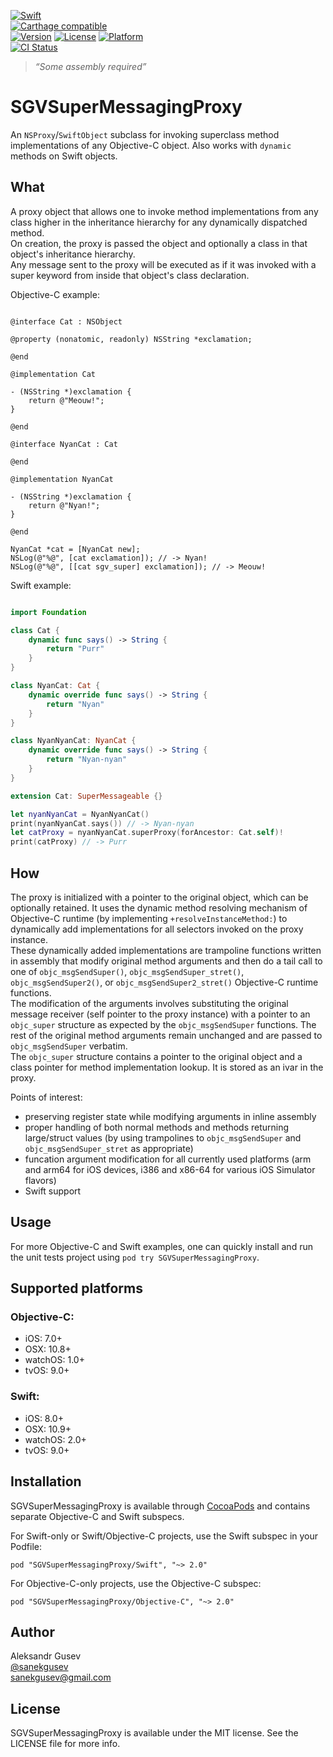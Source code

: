 [![Swift](https://img.shields.io/badge/swift-2.2-orange.svg?style=flat)](https://developer.apple.com/swift/)  
[![Carthage compatible](https://img.shields.io/badge/Carthage-compatible-4BC51D.svg?style=flat)](https://github.com/Carthage/Carthage)  
[![Version](https://img.shields.io/cocoapods/v/Anthology.svg?style=flat)](http://cocoapods.org/pods/SGVSuperMessagingProxy)
[![License](https://img.shields.io/cocoapods/l/Anthology.svg?style=flat)](http://cocoapods.org/pods/SGVSuperMessagingProxy)
[![Platform](https://img.shields.io/cocoapods/p/Anthology.svg?style=flat)](http://cocoapods.org/pods/SGVSuperMessagingProxy)  
[![CI Status](http://img.shields.io/travis/sanekgusev/SGVSuperMessagingProx.svg?style=flat)](https://travis-ci.org/sanekgusev/SGVSuperMessagingProxy)

> *“Some assembly required”*

# SGVSuperMessagingProxy

An `NSProxy`/`SwiftObject` subclass for invoking superclass method implementations of any Objective-C object. Also works with `dynamic` methods on Swift objects.

## What

A proxy object that allows one to invoke method implementations from any class higher in the inheritance hierarchy for any dynamically dispatched method.  
On creation, the proxy is passed the object and optionally a class in that object's inheritance hierarchy.  
Any message sent to the proxy will be executed as if it was invoked with a super keyword from inside that object's class declaration.

Objective-C example:

```objc
  
@interface Cat : NSObject

@property (nonatomic, readonly) NSString *exclamation;

@end

@implementation Cat

- (NSString *)exclamation {
    return @"Meouw!";
}

@end

@interface NyanCat : Cat

@end

@implementation NyanCat

- (NSString *)exclamation {
    return @"Nyan!";
}

@end

NyanCat *cat = [NyanCat new];
NSLog(@"%@", [cat exclamation]); // -> Nyan!
NSLog(@"%@", [[cat sgv_super] exclamation]); // -> Meouw!

```

Swift example:

```swift

import Foundation

class Cat {
    dynamic func says() -> String {
        return "Purr"
    }
}

class NyanCat: Cat {
    dynamic override func says() -> String {
        return "Nyan"
    }
}

class NyanNyanCat: NyanCat {
    dynamic override func says() -> String {
        return "Nyan-nyan"
    }
}

extension Cat: SuperMessageable {}

let nyanNyanCat = NyanNyanCat()
print(nyanNyanCat.says()) // -> Nyan-nyan
let catProxy = nyanNyanCat.superProxy(forAncestor: Cat.self)!
print(catProxy) // -> Purr

```

## How

The proxy is initialized with a pointer to the original object, which can be optionally retained. It uses the dynamic method resolving mechanism of Objective-C runtime (by implementing `+resolveInstanceMethod:`) to dynamically add implementations for all selectors invoked on the proxy instance.  
These dynamically added implementations are trampoline functions written in assembly that modify original method arguments and then do a tail call to one of `objc_msgSendSuper()`, `objc_msgSendSuper_stret()`, `objc_msgSendSuper2()`, or `objc_msgSendSuper2_stret()` Objective-C runtime functions.  
The modification of the arguments involves substituting the original message receiver (self pointer to the proxy instance) with a pointer to an `objc_super` structure as expected by the `objc_msgSendSuper` functions. The rest of the original method arguments remain unchanged and are passed to `objc_msgSendSuper` verbatim.  
The `objc_super` structure contains a pointer to the original object and a class pointer for method implementation lookup. It is stored as an ivar in the proxy.  

Points of interest:
- preserving register state while modifying arguments in inline assembly
- proper handling of both normal methods and methods returning large/struct values (by using trampolines to `objc_msgSendSuper` and `objc_msgSendSuper_stret` as appropriate)
- funcation argument modification for all currently used platforms (arm and arm64 for iOS devices, i386 and x86-64 for various iOS Simulator flavors)
- Swift support

## Usage

For more Objective-C and Swift examples, one can quickly install and run the unit tests project using `pod try SGVSuperMessagingProxy`. 

## Supported platforms

### Objective-C:

- iOS: 7.0+
- OSX: 10.8+
- watchOS: 1.0+
- tvOS: 9.0+

### Swift:

- iOS: 8.0+
- OSX: 10.9+
- watchOS: 2.0+
- tvOS: 9.0+

## Installation

SGVSuperMessagingProxy is available through [CocoaPods](http://cocoapods.org) and contains separate Objective-C and Swift subspecs.

For Swift-only or Swift/Objective-C projects, use the Swift subspec in your Podfile:

    pod "SGVSuperMessagingProxy/Swift", "~> 2.0"

For Objective-C-only projects, use the Objective-C subspec:

    pod "SGVSuperMessagingProxy/Objective-C", "~> 2.0"

## Author

Aleksandr Gusev  
[@sanekgusev](https://twitter.com/sanekgusev)  
[sanekgusev@gmail.com](mailto:sanekgusev@gmail.com)

## License

SGVSuperMessagingProxy is available under the MIT license. See the LICENSE file for more info.

